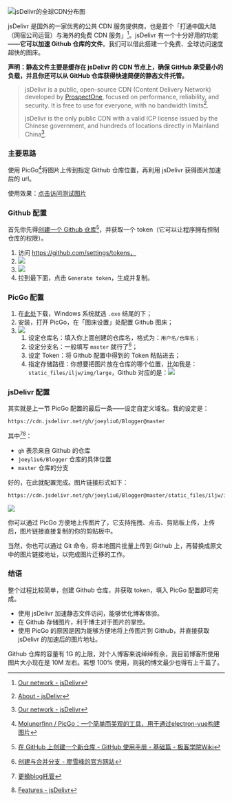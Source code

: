 ![jsDelivr的全球CDN分布图](https://cdn.jsdelivr.net/gh/joeyliu6/Blogger@master/static_files/iljw/img/large/20190512151852.png)

jsDelivr 是国外的一家优秀的公共 CDN 服务提供商，也是首个「打通中国大陆（网宿公司运营）与海外的免费 CDN 服务」[^1]。jsDelivr 有一个十分好用的功能——**它可以加速 Github 仓库的文件**。我们可以借此搭建一个免费、全球访问速度超快的图床。

**声明：静态文件主要是缓存在 jsDelivr 的 CDN 节点上，确保 GitHub 承受最小的负载，并且你还可以从 GitHub 仓库获得快速简便的静态文件托管。**

> jsDelivr is a public, open-source CDN (Content Delivery Network) developed by [ProspectOne](https://prospectone.io/), focused on performance, reliability, and security. It is free to use for everyone, with no bandwidth limits[^2].
>
> jsDelivr is the only public CDN with a valid ICP license issued by the Chinese government, and hundreds of locations directly in Mainland China[^1].

### 主要思路

使用 PicGo[^3]将图片上传到指定 Github 仓库位置，再利用 jsDelivr 获得图片加速后的 url。

使用效果：[点击访问测试图片](https://cdn.jsdelivr.net/gh/joeyliu6/Blogger@master/static_files/iljw/img/large/20190512151852.png)

### Github 配置

首先你先得[创建一个 Github 仓库](https://wiki.jikexueyuan.com/project/github-basics/creat-new-repo.html)[^4]，并获取一个 token（它可以让程序拥有控制仓库的权限）。

1. 访问 https://github.com/settings/tokens，
2. ![](https://cdn.jsdelivr.net/gh/joeyliu6/Blogger@master/static_files/iljw/img/large/20190512153444.png)
3. ![](https://cdn.jsdelivr.net/gh/joeyliu6/Blogger@master/static_files/iljw/img/large/20190512153732.png)
4. 拉到最下面，点击 `Generate token`，生成并复制。

### PicGo 配置

1. 在[此处](https://github.com/Molunerfinn/PicGo/releases)下载，Windows 系统就选 `.exe` 结尾的下；
2. 安装，打开 PicGo，在「图床设置」处配置 Github 图床；
3. ![](https://cdn.jsdelivr.net/gh/joeyliu6/Blogger@master/static_files/iljw/img/large/20190512154529.png)
   1. 设定仓库名：填入你上面创建的仓库名，格式为：`用户名/仓库名；`
   2. 设定分支名：一般填写 `master` 就行了[^5]；
   3.  设定 Token：将 Github 配置中得到的 Token 粘贴进去；
   4. 指定存储路径：你想要把图片放在仓库的哪个位置，比如我是：`static_files/iljw/img/large`，Github 对应的是：![](https://cdn.jsdelivr.net/gh/joeyliu6/Blogger@master/static_files/iljw/img/large/20190512155519.png)

### jsDelivr 配置

其实就是上一节 PicGo 配置的最后一条——设定自定义域名。我的设定是：

```html
https://cdn.jsdelivr.net/gh/joeyliu6/Blogger@master
```
其中[^6][^7]：
- `gh` 表示来自 Github 的仓库
- `joeyliu6/Blogger` 仓库的具体位置
- `master` 仓库的分支

好的，在此就配置完成。图片链接形式如下：
```html
https://cdn.jsdelivr.net/gh/joeyliu6/Blogger@master/static_files/iljw/img/large/20190512151852.png
```
![](https://cdn.jsdelivr.net/gh/joeyliu6/Blogger@master/static_files/iljw/img/large/20190512155938.png)

你可以通过 PicGo 方便地上传图片了，它支持拖拽、点击、剪贴板上传，上传后，图片链接直接复制的你的剪贴板中。

当然，你也可以通过 Git 命令，将本地图片批量上传到 Github 上，再替换成原文中的图片链接地址，以完成图片迁移的工作。

### 结语

整个过程比较简单，创建 Github 仓库，并获取 token，填入 PicGo 配置即可完成。

- 使用 jsDelivr 加速静态文件访问，能够优化博客体验。
- 在 Github 存储图片，利于博主对于图片的掌控。
- 使用 PicGo 的原因是因为能够方便地将上传图片到 Github，并直接获取 jsDelivr 的加速后的图片地址。

Github 仓库的容量有 1G 的上限，对个人博客来说绰绰有余，我目前博客所使用图片大小现在是 10M 左右。若想 100% 使用，则我的博文最少也得有上千篇了。

[^1]: [Our network - jsDelivr](https://www.jsdelivr.com/network)
[^2]: [About - jsDelivr](https://www.jsdelivr.com/about)
[^3]:[Molunerfinn / PicGo：一个简单而美观的工具，用于通过electron-vue构建图片](https://github.com/Molunerfinn/PicGo)
[^4]:[在 GitHub 上创建一个新仓库 - GitHub 使用手册 - 基础篇 - 极客学院Wiki](https://wiki.jikexueyuan.com/project/github-basics/creat-new-repo.html)
[^5]:[创建与合并分支 - 廖雪峰的官方网站](https://www.liaoxuefeng.com/wiki/896043488029600/900003767775424)
[^6]:[更换blog托管](https://minidump.info/blog/2018/12/blog-hosting-switch/)
[^7]:[Features - jsDelivr](https://www.jsdelivr.com/features)
<!--stackedit_data:
eyJwcm9wZXJ0aWVzIjoidGFnczogJ2pzRGVsaXZyLEdpdGh1Yi
zlm77luoonXG5kYXRlOiAyMDE5LTUtMTJcbmV4Y2VycHQ6ID4t
XG4gIGpzRGVsaXZyIOWbveWklueahOS4gOWutuS8mOengOeahO
WFrOWFsSBDRE4g5pyN5Yqh5o+Q5L6b5ZWG77yM5Lmf5piv6aaW
5Liq44CM5omT6YCa5Lit5Zu95aSn6ZmG77yI572R5a6/5YWs5Y
+46L+Q6JCl77yJ5LiO5rW35aSW55qE5YWN6LS5IENETiDmnI3l
iqHjgI3jgIJqc0RlbGl2clxuICDmnInkuIDkuKrljYHliIblpb
3nlKjnmoTlip/og73igJTigJTlroPlj6/ku6XliqDpgJ8gR2l0
aHViIOS7k+W6k+eahOaWh+S7tuOAguaIkeS7rOWPr+S7peWAn+
atpOaQreW7uuS4gOS4quWFjei0ueOAgeWFqOeQg+iuv+mXrumA
n+W6pui2heW/q+eahOWbvuW6iuOAglxuIiwiaGlzdG9yeSI6Wz
M4MzYyNTg3Ml19
-->